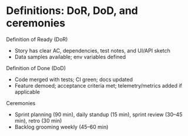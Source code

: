 # Definitions: DoR, DoD, and ceremonies

Definition of Ready (DoR)
- Story has clear AC, dependencies, test notes, and UI/API sketch
- Data samples available; env variables defined

Definition of Done (DoD)
- Code merged with tests; CI green; docs updated
- Feature demoed; acceptance criteria met; telemetry/metrics added if applicable

Ceremonies
- Sprint planning (90 min), daily standup (15 min), sprint review (30–45 min), retro (30 min)
- Backlog grooming weekly (45–60 min)

